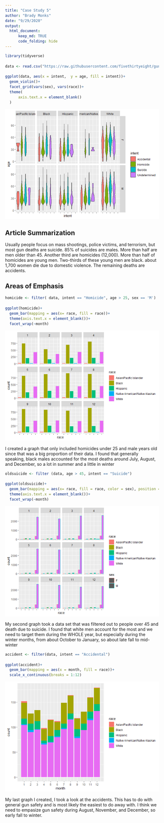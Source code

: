 ```yaml
---
title: "Case Study 5"
author: "Brady Monks"
date: "9/29/2020"
output: 
  html_document:
      keep_md: TRUE
      code_folding: hide
---
```



```r
library(tidyverse)

data <- read.csv("https://raw.githubusercontent.com/fivethirtyeight/guns-data/master/full_data.csv")

ggplot(data, aes(x = intent,  y = age, fill = intent))+
  geom_violin()+
  facet_grid(vars(sex), vars(race))+
  theme(
      axis.text.x = element_blank()
  )
```

![](Case-Study-5_files/figure-html/unnamed-chunk-1-1.png)<!-- -->

## Article Summarization

Usually people focus on mass shootings, police victims, and terrorism, but most gun deaths are suicide. 85% of suicides are males. More than half are men older than 45. Another third are homicides (12,000). More than half of homicides are young men. Two-thirds of these young men are black. about 1,700 women die due to domestic violence. The remaining deaths are accidents.

## Areas of Emphasis


```r
homicide <- filter( data, intent == "Homicide", age > 25, sex == 'M')

ggplot(homicide)+
  geom_bar(mapping = aes(x= race, fill = race))+
  theme(axis.text.x = element_blank())+
  facet_wrap(~month)
```

![](Case-Study-5_files/figure-html/unnamed-chunk-2-1.png)<!-- -->

I created a graph that only included homicides under 25 and male years old since that was a big proportion of their data. I found that generally speaking, black males accounted for the most deaths around July, August, and December, so a lot in summer and a little in winter


```r
oldsuicide <- filter (data, age > 45, intent == "Suicide")

ggplot(oldsuicide)+
  geom_bar(mapping = aes(x= race, fill = race, color = sex), position = 'dodge')+
  theme(axis.text.x = element_blank())+
  facet_wrap(~month)
```

![](Case-Study-5_files/figure-html/unnamed-chunk-3-1.png)<!-- -->

My second graph took a data set that was filtered out to people over 45 and death due to suicide. I found that white men account for the most and we need to target them during the WHOLE year, but especially during the winter months, from about October to January, so about late fall to mid-winter


```r
accident <- filter(data, intent == "Accidental")

ggplot(accident)+
  geom_bar(mapping = aes(x = month, fill = race))+
  scale_x_continuous(breaks = 1:12)
```

![](Case-Study-5_files/figure-html/unnamed-chunk-4-1.png)<!-- -->

My last graph I created, I took a look at the accidents. This has to do with general gun safety and is most likely the easiest to do away with. I think we need to empasize gun safety during August, November, and December, so early fall to winter. 
